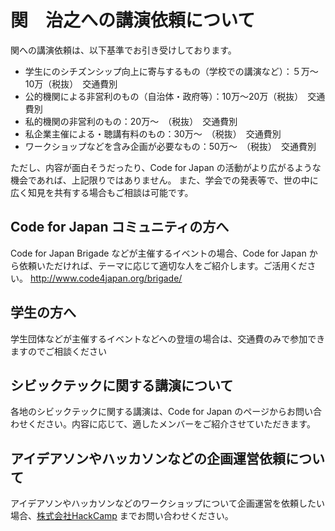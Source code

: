 # 関　治之への講演依頼について

関への講演依頼は、以下基準でお引き受けしております。

* 学生にのシチズンシップ向上に寄与するもの（学校での講演など）：５万〜10万（税抜）　交通費別
* 公的機関による非営利のもの（自治体・政府等）：10万〜20万（税抜）　交通費別
* 私的機関の非営利のもの：20万〜　（税抜）　交通費別
* 私企業主催による・聴講有料のもの：30万〜　（税抜）　交通費別
* ワークショップなどを含み企画が必要なもの：50万〜　（税抜）　交通費別

ただし、内容が面白そうだったり、Code for Japan の活動がより広がるような機会であれば、上記限りではありません。
また、学会での発表等で、世の中に広く知見を共有する場合もご相談は可能です。

## Code for Japan コミュニティの方へ

Code for Japan Brigade などが主催するイベントの場合、Code for Japan から依頼いただければ、テーマに応じて適切な人をご紹介します。ご活用ください。
http://www.code4japan.org/brigade/

## 学生の方へ

学生団体などが主催するイベントなどへの登壇の場合は、交通費のみで参加できますのでご相談ください

## シビックテックに関する講演について
各地のシビックテックに関する講演は、Code for Japan のページからお問い合わせください。内容に応じて、適したメンバーをご紹介させていただきます。

## アイデアソンやハッカソンなどの企画運営依頼について

アイデアソンやハッカソンなどのワークショップについて企画運営を依頼したい場合、[株式会社HackCamp](http://hackcamp.jp) までお問い合わせください。
